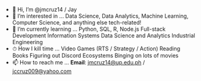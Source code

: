 - 👋 Hi, I’m @jmcruz14 / Jay
- 👀 I’m interested in ...
    Data Science,
    Data Analytics,
    Machine Learning,
    Computer Science,
    and anything else tech-related!
- 🌱 I’m currently learning ...
    Python, SQL, R, Node.js
    Full-stack Development
    Information Systems
    Data Science and Analytics
    Industrial Engineering
- ⏱ How I kill time ...
    Video Games (RTS / Strategy / Action)
    Reading Books
    Figuring out Discord Ecosystems
    Binging on lots of movies
- 📫 How to reach me ...
    **Email**: jmcruz14@up.edu.ph / jccruz009@yahoo.com
<!---
jmcruz14/jmcruz14 is a ✨ special ✨ repository because its `README.md` (this file) appears on your GitHub profile.
You can click the Preview link to take a look at your changes.

- 💞️ I’m looking to collaborate on ...

--->

